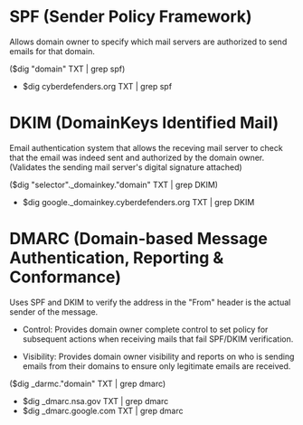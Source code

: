 # SPF (Sender Policy Framework)
Allows domain owner to specify which mail servers are authorized to send emails for that domain.

($dig "domain" TXT | grep spf)  
- $dig cyberdefenders.org TXT | grep spf

# DKIM (DomainKeys Identified Mail)
Email authentication system that allows the receving mail server to check that the email was indeed sent and authorized by the domain owner. (Validates the sending mail server's digital signature attached)

($dig "selector"._domainkey."domain" TXT | grep DKIM)  
- $dig google._domainkey.cyberdefenders.org TXT | grep DKIM


# DMARC (Domain-based Message Authentication, Reporting & Conformance)
Uses SPF and DKIM to verify the address in the "From" header is the actual sender of the message.

- Control: Provides domain owner complete control to set policy for subsequent actions when receiving mails that fail SPF/DKIM verification.

- Visibility: Provides domain owner visibility and reports on who is sending emails from their domains to ensure only legitimate emails are received.

($dig _darmc."domain" TXT | grep dmarc)  
- $dig _dmarc.nsa.gov TXT | grep dmarc  
- $dig _dmarc.google.com TXT | grep dmarc
